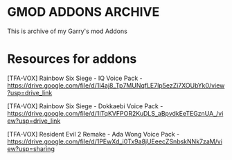 # GMOD ADDONS ARCHIVE
This is archive of my Garry's mod Addons

# Resources for addons
[TFA-VOX] Rainbow Six Siege - IQ Voice Pack - https://drive.google.com/file/d/1l4aj8_Tp7MUNqfLE7lp5ezZi7XOUbYk0/view?usp=drive_link

[TFA-VOX] Rainbow Six Siege - Dokkaebi Voice Pack - https://drive.google.com/file/d/1ITqKVFPOR2KuDLS_aBpvdkEeTEGznUA_/view?usp=drive_link

[TFA-VOX] Resident Evil 2 Remake - Ada Wong Voice Pack - https://drive.google.com/file/d/1PEwXd_i0Tx9a8jUEeecZSnbskNNk7zaM/view?usp=sharing